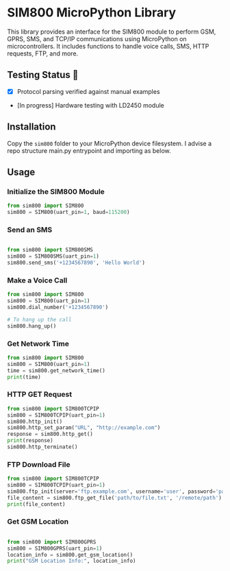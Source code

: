# SIM800 MicroPython Library




This library provides an interface for the SIM800 module to perform GSM, GPRS, SMS, and TCP/IP communications using MicroPython on microcontrollers. It includes functions to handle voice calls, SMS, HTTP requests, FTP, and more.


## Testing Status 🔄
- [x] Protocol parsing verified against manual examples
- [In progress] Hardware testing with LD2450 module




## Installation

Copy the `sim800` folder to your MicroPython device filesystem. I advise a repo structure main.py entrypoint and importing as below.

## Usage

### Initialize the SIM800 Module

```python
from sim800 import SIM800
sim800 = SIM800(uart_pin=1, baud=115200)
```

### Send an SMS


```python

from sim800 import SIM800SMS
sim800 = SIM800SMS(uart_pin=1)
sim800.send_sms('+1234567890', 'Hello World')
```

### Make a Voice Call
```python
from sim800 import SIM800
sim800 = SIM800(uart_pin=1)
sim800.dial_number('+1234567890')

# To hang up the call
sim800.hang_up()
```
### Get Network Time
```python
from sim800 import SIM800
sim800 = SIM800(uart_pin=1)
time = sim800.get_network_time()
print(time)
```
### HTTP GET Request
```python
from sim800 import SIM800TCPIP
sim800 = SIM800TCPIP(uart_pin=1)
sim800.http_init()
sim800.http_set_param("URL", "http://example.com")
response = sim800.http_get()
print(response)
sim800.http_terminate()
```

### FTP Download File
```python
from sim800 import SIM800TCPIP
sim800 = SIM800TCPIP(uart_pin=1)
sim800.ftp_init(server='ftp.example.com', username='user', password='pass')
file_content = sim800.ftp_get_file('path/to/file.txt', '/remote/path')
print(file_content)
```
### Get GSM Location
```python

from sim800 import SIM800GPRS
sim800 = SIM800GPRS(uart_pin=1)
location_info = sim800.get_gsm_location()
print("GSM Location Info:", location_info)
```
